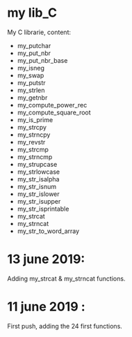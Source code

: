 # my lib_C

My C librarie, content:

- my_putchar
- my_put_nbr
- my_put_nbr_base
- my_isneg
- my_swap
- my_putstr
- my_strlen
- my_getnbr
- my_compute_power_rec
- my_compute_square_root
- my_is_prime
- my_strcpy
- my_strncpy
- my_revstr
- my_strcmp
- my_strncmp
- my_strupcase
- my_strlowcase
- my_str_isalpha
- my_str_isnum
- my_str_islower
- my_str_isupper
- my_str_isprintable
- my_strcat
- my_strncat
- my_str_to_word_array

# 13 june 2019:

Adding my_strcat & my_strncat functions.

# 11 june 2019 :

First push, adding the 24 first functions.

